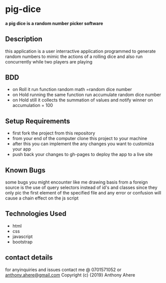 # pig-dice
#### a pig dice is a random number picker software
## Description
this application is a user interractive application programmed to generate random numbers to mimic the actions of a rolling dice and also run concurrently while two players are playing

## BDD
* on Roll it run function random math =random dice number 
* on Hold running the same function run accumulate random dice number
* on Hold still it collects the summation of values and notify winner on accumulation = 100 

## Setup Requirements
* first fork the project from this repository
* from your end of the computer clone this project to your machine
* after this you can implement the any changes you want to customiza your app
* push back your changes to gh-pages to deploy the app to a live site 

## Known Bugs
some bugs you might encounter like me drawing basis from a foreign source is the use of query selectors instead of id's and classes since they only pic the first element of the specified file and any error or confusion will cause a chain effect on the js script

## Technologies Used
* html
* css
* javascript
* bootstrap
## contact details
for anyinquiries and issues contact me @ 0701571052 or anthony.ahere@gmail.com
Copyright (c) {2019} Anthony Ahere
  
